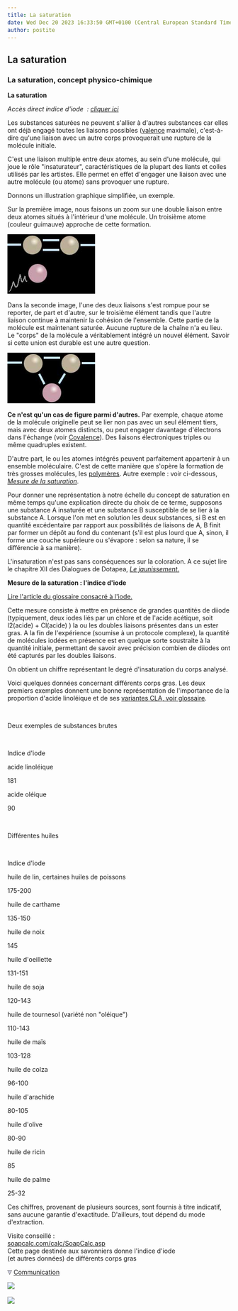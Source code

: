 ```yaml
---
title: La saturation
date: Wed Dec 20 2023 16:33:50 GMT+0100 (Central European Standard Time)
author: postite
---
```


## La saturation
### La saturation, concept physico-chimique
 **La saturation**

_Accès direct indice d'iode_  _: [cliquer ici](saturation.html#indicediode)_

Les substances saturées ne peuvent s'allier à d'autres substances car elles ont déjà engagé toutes les liaisons possibles ([valence](valence.html) maximale), c'est-à-dire qu'une liaison avec un autre corps provoquerait une rupture de la molécule initiale.

C'est une liaison multiple entre deux atomes, au sein d'une molécule, qui joue le rôle "insaturateur", caractéristiques de la plupart des liants et colles utilisés par les artistes. Elle permet en effet d'engager une liaison avec une autre molécule (ou atome) sans provoquer une rupture.

Donnons un illustration graphique simplifiée, un exemple.

Sur la première image, nous faisons un zoom sur une double liaison entre deux atomes situés à l'intérieur d'une molécule. Un troisième atome (couleur guimauve) approche de cette formation.

![](images/doubleliaison1.jpg)

Dans la seconde image, l'une des deux liaisons s'est rompue pour se reporter, de part et d'autre, sur le troisième élément tandis que l'autre liaison continue à maintenir la cohésion de l'ensemble. Cette partie de la molécule est maintenant saturée. Aucune rupture de la chaîne n'a eu lieu. Le "corps" de la molécule a véritablement intégré un nouvel élément. Savoir si cette union est durable est une autre question.

![](images/doubleliaison2.jpg)

**Ce n'est qu'un cas de figure parmi d'autres.** Par exemple, chaque atome de la molécule originelle peut se lier non pas avec un seul élément tiers, mais avec deux atomes distincts, ou peut engager davantage d'électrons dans l'échange (voir [Covalence](covalence.html)). Des liaisons électroniques triples ou même quadruples existent.

D'autre part, le ou les atomes intégrés peuvent parfaitement appartenir à un ensemble moléculaire. C'est de cette manière que s'opère la formation de très grosses molécules, les [polymères](polymere.html). Autre exemple : voir ci-dessous, _[Mesure de la saturation](saturation.html#indicediode)_.

Pour donner une représentation à notre échelle du concept de saturation en même temps qu'une explication directe du choix de ce terme, supposons une substance A insaturée et une substance B susceptible de se lier à la substance A. Lorsque l'on met en solution les deux substances, si B est en quantité excédentaire par rapport aux possibilités de liaisons de A, B finit par former un dépôt au fond du contenant (s'il est plus lourd que A, sinon, il forme une couche supérieure ou s'évapore : selon sa nature, il se différencie à sa manière).

L'insaturation n'est pas sans conséquences sur la coloration. A ce sujet lire le chapitre XII des Dialogues de Dotapea, _[Le jaunissement.](chap12jaunissement.html)_

**Mesure de la saturation : l'indice d'iode**

[Lire l'article du glossaire consacré à l'iode.](iode.html)

Cette mesure consiste à mettre en présence de grandes quantités de diiode (typiquement, deux iodes liés par un chlore et de l'acide acétique, soit I2(acide) + Cl(acide) ) la ou les doubles liaisons présentes dans un ester gras. A la fin de l'expérience (soumise à un protocole complexe), la quantité de molécules iodées en présence est en quelque sorte soustraite à la quantité initiale, permettant de savoir avec précision combien de diiodes ont été capturés par les doubles liaisons.

On obtient un chiffre représentant le degré d'insaturation du corps analysé.

Voici quelques données concernant différents corps gras. Les deux premiers exemples donnent une bonne représentation de l'importance de la proportion d'acide linoléique et de ses [variantes CLA, voir glossaire](linoleiquelinoleniquealc.html).

 

Deux exemples de substances brutes

 

Indice d'iode

acide linoléique

181

acide oléique

90

 

Différentes huiles

 

Indice d'iode

huile de lin, certaines huiles de poissons

175-200

huile de carthame

135-150

huile de noix

145

huile d'oeillette

131-151

huile de soja

120-143

huile de tournesol (variété non "oléique")

110-143

huile de maïs

103-128

huile de colza

96-100

huile d'arachide

80-105

huile d'olive

80-90

huile de ricin

85

huile de palme

25-32

Ces chiffres, provenant de plusieurs sources, sont fournis à titre indicatif, sans aucune garantie d'exactitude. D'ailleurs, tout dépend du mode d'extraction.

Visite conseillé :  
[soapcalc.com/calc/SoapCalc.asp](http://www.soapcalc.com/calc/SoapCalc.asp)  
Cette page destinée aux savonniers donne l'indice d'iode  
(et autres données) de différents corps gras



![](images/flechebas.gif) [Communication](http://www.artrealite.com/annonceurs.htm) 

[![](https://cbonvin.fr/sites/regie.artrealite.com/visuels/campagne1.png)](index-2.html#20131014)

![](https://cbonvin.fr/sites/regie.artrealite.com/visuels/campagne2.png)